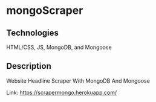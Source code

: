 # mongoScraper

## Technologies

HTML/CSS, JS, MongoDB, and Mongoose

## Description

Website Headline Scraper With MongoDB And Mongoose

Link: https://scrapermongo.herokuapp.com/
